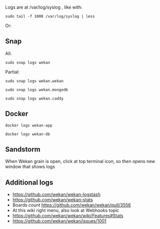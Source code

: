 Logs are at /var/log/syslog , like with:
```
sudo tail -f 1000 /var/log/syslog | less
```

Or:

## Snap
All:
```
sudo snap logs wekan
```
Partial:
```
sudo snap logs wekan.wekan

sudo snap logs wekan.mongodb

sudo snap logs wekan.caddy
```
## Docker

```
docker logs wekan-app

docker logs wekan-db
```
## Sandstorm

When Wekan grain is open, click at top terminal icon, so then opens new window that shows logs

## Additional logs

- https://github.com/wekan/wekan-logstash
- https://github.com/wekan/wekan-stats
- Boards count https://github.com/wekan/wekan/pull/3556
- At this wiki right menu, also look at Webhooks topic
- https://github.com/wekan/wekan/wiki/Features#Stats
- https://github.com/wekan/wekan/issues/1001
